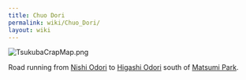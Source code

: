 ```yaml
---
title: Chuo Dori
permalink: wiki/Chuo_Dori/
layout: wiki
---
```


![](TsukubaCrapMap.png "TsukubaCrapMap.png")

Road running from [Nishi Odori](/wiki/Nishi_Odori "wikilink") to [Higashi
Odori](/wiki/Higashi_Odori "wikilink") south of [Matsumi
Park](/wiki/Matsumi_Park "wikilink").

